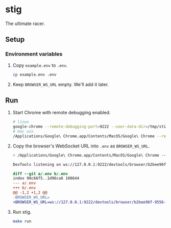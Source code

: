 # stig

The ultimate racer.

## Setup

### Environment variables

1. Copy `example.env` to `.env`.

    ```bash
    cp example.env .env
    ```

1. Keep `BROWSER_WS_URL` empty. We'll add it later.

## Run

1. Start Chrome with remote debugging enabled.

    ```bash
    # linux
    google-chrome --remote-debugging-port=9222 --user-data-dir=/tmp/stig-profile
    # mac osx
    /Applications/Google\ Chrome.app/Contents/MacOS/Google\ Chrome --remote-debugging-port=9222 --user-data-dir=/tmp/stig-profile
    ```

1. Copy the browser's WebSocket URL into `.env` as `BROWSER_WS_URL`.

    ```bash
    > /Applications/Google\ Chrome.app/Contents/MacOS/Google\ Chrome --remote-debugging-port=9222 --user-data-dir=/tmp/stig-profile

    DevTools listening on ws://127.0.0.1:9222/devtools/browser/b2bee96f-9556-4af4-94aa-e6843af576b9
    ```

    ```diff
    diff --git a/.env b/.env
    index 90c66f5..1d96ca6 100644
    --- a/.env
    +++ b/.env
    @@ -1,2 +1,2 @@
    -BROWSER_WS_URL=
    +BROWSER_WS_URL=ws://127.0.0.1:9222/devtools/browser/b2bee96f-9556-4af4-94aa-e6843af576b9
    ```

1. Run stig.

    ```bash
    make run
    ```

